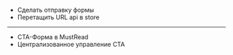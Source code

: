 * Сделать отправку формы
* Перетащить URL api в store

---

* CTA-Форма в MustRead
* Централизованное управление CTA
